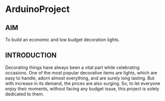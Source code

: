 # ArduinoProject

## AIM
To build an economic and low budget decoration lights.


## INTRODUCTION
Decorating things have always been a vital part while celebrating occasions. One of the most popular decorative items are lights, which are easy to handle, adorn almost everything, and are surely long lasting. But with increase in its demand, the prices are also surging. So, to let everyone enjoy their moments, without facing any budget issue, this project is solely dedicated to them.

